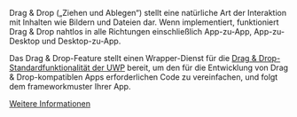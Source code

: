 ﻿Drag & Drop („Ziehen und Ablegen“) stellt eine natürliche Art der Interaktion mit Inhalten wie Bildern und Dateien dar. Wenn implementiert, funktioniert Drag & Drop nahtlos in alle Richtungen einschließlich App-zu-App, App-zu-Desktop und Desktop-zu-App.

Das Drag & Drop-Feature stellt einen Wrapper-Dienst für die [Drag & Drop-Standardfunktionalität der UWP](https://docs.microsoft.com/de-de/windows/uwp/app-to-app/drag-and-drop) bereit, um den für die Entwicklung von Drag & Drop-kompatiblen Apps erforderlichen Code zu vereinfachen, und folgt dem frameworkmuster Ihrer App.

[Weitere Informationen](https://github.com/Microsoft/WindowsTemplateStudio/blob/dev/docs/features/drag-and-drop.md)
